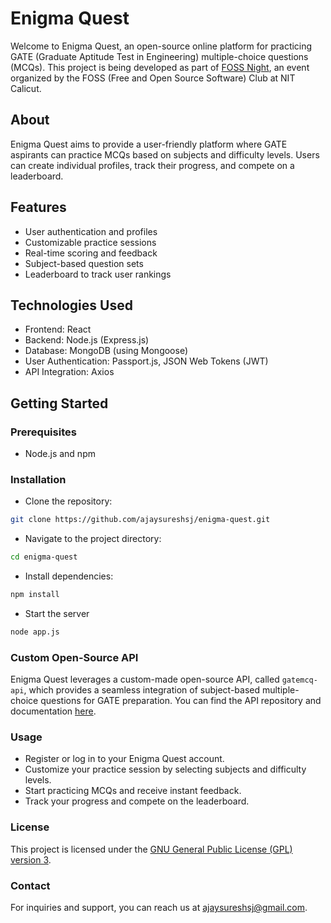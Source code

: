 # Enigma Quest

Welcome to Enigma Quest, an open-source online platform for practicing GATE (Graduate Aptitude Test in Engineering) multiple-choice questions (MCQs). This project is being developed as part of [FOSS Night](https://github.com/fosscell), an event organized by the FOSS (Free and Open Source Software) Club at NIT Calicut.

## About

Enigma Quest aims to provide a user-friendly platform where GATE aspirants can practice MCQs based on subjects and difficulty levels. Users can create individual profiles, track their progress, and compete on a leaderboard.

## Features

- User authentication and profiles
- Customizable practice sessions
- Real-time scoring and feedback
- Subject-based question sets
- Leaderboard to track user rankings

## Technologies Used

- Frontend: React
- Backend: Node.js (Express.js)
- Database: MongoDB (using Mongoose)
- User Authentication: Passport.js, JSON Web Tokens (JWT)
- API Integration: Axios

## Getting Started

### Prerequisites

- Node.js and npm

### Installation
- Clone the repository:

```bash
git clone https://github.com/ajaysureshsj/enigma-quest.git
```

- Navigate to the project directory:

```Bash
cd enigma-quest
```

- Install dependencies:
```Bash
npm install
```

- Start the server
```Bash
node app.js
```
### Custom Open-Source API

Enigma Quest leverages a custom-made open-source API, called `gatemcq-api`, which provides a seamless integration of subject-based multiple-choice questions for GATE preparation. You can find the API repository and documentation [here](https://github.com/yourusername/gatemcq-api).

### Usage
- Register or log in to your Enigma Quest account.
- Customize your practice session by selecting subjects and difficulty levels.
- Start practicing MCQs and receive instant feedback.
- Track your progress and compete on the leaderboard.

### License

This project is licensed under the [GNU General Public License (GPL) version 3](LICENSE).

### Contact

For inquiries and support, you can reach us at ajaysureshsj@gmail.com.


